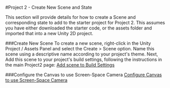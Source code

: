 #Project 2 - Create New Scene and State

This section will provide details for how to create a Scene and corresponding state to add to the starter project for Project 2.  This assumes you have either downloaded the starter code, or the assets folder and imported that into a new Unity 2D project.

###Create New Scene
To create a new scene, right-click in the Unity Project / Assets Panel and select the Create > Scene option.  Name this scene using a descriptive name according to your project's theme.  Next, Add this scene to your project's build settings, following the instructions in the main Project2 page: [Add scene to Build Settings](https://kdoore.gitbooks.io/cs-2335/content/project-2-text-adventure-1.html#option-2-add-scenes-in-build-settings)

###Configure the Canvas to use Screen-Space Camera
[ Configure Canvas to use Screen-Space Camera](https://kdoore.gitbooks.io/cs-2335/content/project-1-score-and-ui-elements.html#animation-set-canvas-render-mode-to-screen-space-camera) 